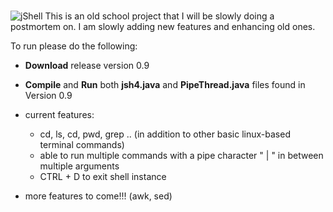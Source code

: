 # 
![jShell](https://cloud.githubusercontent.com/assets/6965317/12196553/71d83158-b5a3-11e5-827e-986fe43d362b.png)
This is an old school project that I will be slowly doing a postmortem on. I am slowly adding new features and enhancing old ones. 

To run please do the following:
* **Download** release version 0.9
* **Compile** and **Run** both **jsh4.java** and **PipeThread.java** files found in Version 0.9
* current features:
  * cd, ls, cd, pwd, grep .. (in addition to other basic linux-based terminal commands)
  * able to run multiple commands with a pipe character " | " in between multiple arguments
  * CTRL + D to exit shell instance
  
* more features to come!!!  (awk, sed) 
